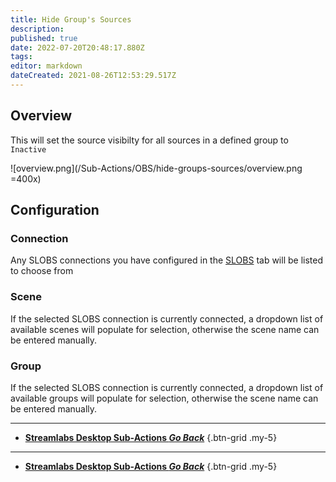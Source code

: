 ```yaml
---
title: Hide Group's Sources
description: 
published: true
date: 2022-07-20T20:48:17.880Z
tags: 
editor: markdown
dateCreated: 2021-08-26T12:53:29.517Z
---
```


## Overview
This will set the source visibilty for all sources in a defined group to `Inactive`

![overview.png](/Sub-Actions/OBS/hide-groups-sources/overview.png =400x)

## Configuration
### Connection
Any SLOBS connections you have configured in the [SLOBS](/SLOBS) tab will be listed to choose from

### Scene
If the selected SLOBS connection is currently connected, a dropdown list of available scenes will populate for selection, otherwise the scene name can be entered manually.

### Group
If the selected SLOBS connection is currently connected, a dropdown list of available groups will populate for selection, otherwise the scene name can be entered manually.

---

- [<i class="mdi mdi-chevron-left"></i> **Streamlabs Desktop Sub-Actions *Go Back***](/en/Sub-Actions/Streamlabs-Desktop)
{.btn-grid .my-5}

---

- [<i class="mdi mdi-chevron-left"></i> **Streamlabs Desktop Sub-Actions *Go Back***](/en/Sub-Actions/Streamlabs-Desktop)
{.btn-grid .my-5}